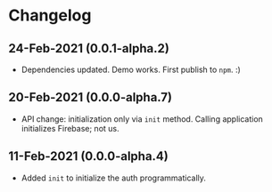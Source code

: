 # Changelog

## 24-Feb-2021 (0.0.1-alpha.2)

- Dependencies updated. Demo works. First publish to `npm`. :)

## 20-Feb-2021 (0.0.0-alpha.7)

- API change: initialization only via `init` method. Calling application initializes Firebase; not us.

## 11-Feb-2021 (0.0.0-alpha.4)

- Added `init` to initialize the auth programmatically.
